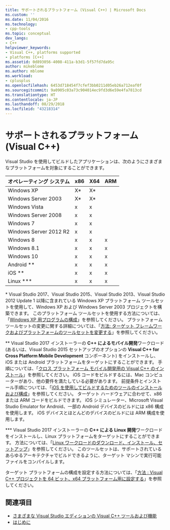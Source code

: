 ```yaml
---
title: サポートされるプラットフォーム (Visual C++) | Microsoft Docs
ms.custom: ''
ms.date: 11/04/2016
ms.technology:
- cpp-tools
ms.topic: conceptual
dev_langs:
- C++
helpviewer_keywords:
- Visual C++, platforms supported
- platforms [C++]
ms.assetid: 0d893056-4008-411a-b3d1-5f57fd7da95c
author: mikeblome
ms.author: mblome
ms.workload:
- cplusplus
ms.openlocfilehash: 6453d718454f7cfef3bb0211d05eb26a712eaf0f
ms.sourcegitcommit: 9a0905c03a73c904014ec9fd3d6e59e4fa7813cd
ms.translationtype: HT
ms.contentlocale: ja-JP
ms.lasthandoff: 08/29/2018
ms.locfileid: "43218314"
---
```

# <a name="supported-platforms-visual-c"></a>サポートされるプラットフォーム (Visual C++)

Visual Studio を使用してビルドしたアプリケーションは、次のようにさまざまなプラットフォームを対象にすることができます。

|オペレーティング システム|x86|X64|ARM|
|----------------------|---------|---------|---------|
|Windows XP|X\*|X\*||
|Windows Server 2003|X\*|X\*||
|Windows Vista|x|x||
|Windows Server 2008|x|x||
|Windows 7|x|x||
|Windows Server 2012 R2|x|x||
|Windows 8|x|x|x|
|Windows 8.1|x|x|x|
|Windows 10|x|x|x|
|Android \*\*|x|x|x|
|iOS \*\*|x|x|x|
|Linux \*\*\*|x|x|x|

\* Visual Studio 2017、Visual Studio 2015、Visual Studio 2013、Visual Studio 2012 Update 1 以降に含まれている Windows XP プラットフォーム ツールセットを使用して、Windows XP および Windows Server 2003 プロジェクトを構築できます。 このプラットフォーム ツールセットを使用する方法については、「[Windows XP 用プログラムの構成](build/configuring-programs-for-windows-xp.md)」を参照してください。 プラットフォーム ツールセットの変更に関する詳細については、「[方法: ターゲット フレームワークおよびプラットフォームのツールセットを変更する](build/how-to-modify-the-target-framework-and-platform-toolset.md)」を参照してください。

\*\* Visual Studio 2017 インストーラーの **C++ によるモバイル開発**ワークロード (あるいは、Visual Studio 2015 セットアップのオプションの **Visual C++ for Cross Platform Mobile Development** コンポーネント) をインストールし、iOS または Android プラットフォームをターゲットにすることができます。 手順については、「[クロス プラットフォーム モバイル開発用の Visual C++ のインストール](/visualstudio/cross-platform/install-visual-cpp-for-cross-platform-mobile-development)」を参照してください。 iOS コードをビルドするには、Mac コンピューターがあり、他の要件を満たしている必要があります。 前提条件とインストール手順については、「[iOS を使用してビルドするためのツールのインストールおよび構成](/visualstudio/cross-platform/install-and-configure-tools-to-build-using-ios)」を参照してください。 ターゲット ハードウェアに合わせて、x86 または ARM コードをビルドできます。 iOS シミュレーター、Microsoft Visual Studio Emulator for Android、一部の Android デバイスのビルドには x86 構成を使用します。 iOS デバイスとほとんどのデバイスのビルドには ARM 構成を使用します。

\*\*\* Visual Studio 2017 インストーラーの **C++ による Linux 開発**ワークロードをインストールし、Linux プラットフォームをターゲットにすることができます。 方法については、「[Linux ワークロードのダウンロード、インストール、セットアップ](linux/download-install-and-setup-the-linux-development-workload.md)」を参照してください。 このツールセットは、サポートされているあらゆるアーキテクチャでビルドできるように、ターゲット マシンで実行可能ファイルをコンパイルします。

ターゲット プラットフォームの構成を設定する方法については、「[方法 : Visual C++ プロジェクトを 64 ビット、x64 プラットフォーム用に設定する](build/how-to-configure-visual-cpp-projects-to-target-64-bit-platforms.md)」を参照してください。

## <a name="see-also"></a>関連項目

- [さまざまな Visual Studio エディションの Visual C++ ツールおよび機能](ide/visual-cpp-tools-and-features-in-visual-studio-editions.md)
- [はじめに](/visualstudio/ide/getting-started-with-visual-cpp-in-visual-studio)